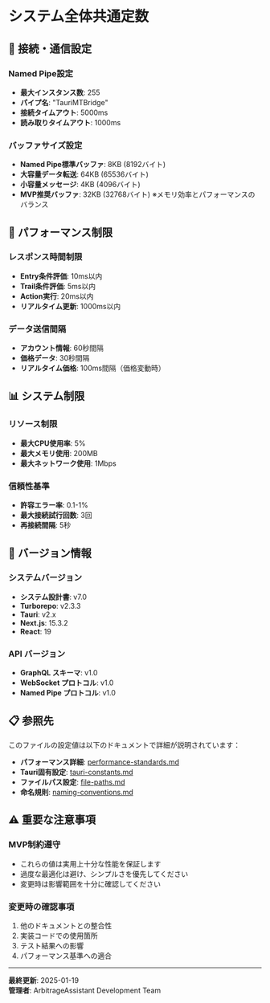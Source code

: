 # システム全体共通定数

## 🔢 接続・通信設定

### Named Pipe設定
- **最大インスタンス数**: 255
- **パイプ名**: "TauriMTBridge"
- **接続タイムアウト**: 5000ms
- **読み取りタイムアウト**: 1000ms

### バッファサイズ設定
- **Named Pipe標準バッファ**: 8KB (8192バイト)
- **大容量データ転送**: 64KB (65536バイト)
- **小容量メッセージ**: 4KB (4096バイト)
- **MVP推奨バッファ**: 32KB (32768バイト) ※メモリ効率とパフォーマンスのバランス

## 🚀 パフォーマンス制限

### レスポンス時間制限
- **Entry条件評価**: 10ms以内
- **Trail条件評価**: 5ms以内  
- **Action実行**: 20ms以内
- **リアルタイム更新**: 1000ms以内

### データ送信間隔
- **アカウント情報**: 60秒間隔
- **価格データ**: 30秒間隔
- **リアルタイム価格**: 100ms間隔（価格変動時）

## 📊 システム制限

### リソース制限
- **最大CPU使用率**: 5%
- **最大メモリ使用**: 200MB
- **最大ネットワーク使用**: 1Mbps

### 信頼性基準
- **許容エラー率**: 0.1-1%
- **最大接続試行回数**: 3回
- **再接続間隔**: 5秒

## 🔧 バージョン情報

### システムバージョン
- **システム設計書**: v7.0
- **Turborepo**: v2.3.3
- **Tauri**: v2.x
- **Next.js**: 15.3.2
- **React**: 19

### API バージョン
- **GraphQL スキーマ**: v1.0
- **WebSocket プロトコル**: v1.0
- **Named Pipe プロトコル**: v1.0

## 📋 参照先

このファイルの設定値は以下のドキュメントで詳細が説明されています：

- **パフォーマンス詳細**: [performance-standards.md](performance-standards.md)
- **Tauri固有設定**: [tauri-constants.md](tauri-constants.md)
- **ファイルパス設定**: [file-paths.md](file-paths.md)
- **命名規則**: [naming-conventions.md](naming-conventions.md)

## ⚠️ 重要な注意事項

### MVP制約遵守
- これらの値は実用上十分な性能を保証します
- 過度な最適化は避け、シンプルさを優先してください
- 変更時は影響範囲を十分に確認してください

### 変更時の確認事項
1. 他のドキュメントとの整合性
2. 実装コードでの使用箇所
3. テスト結果への影響
4. パフォーマンス基準への適合

---

**最終更新**: 2025-01-19  
**管理者**: ArbitrageAssistant Development Team